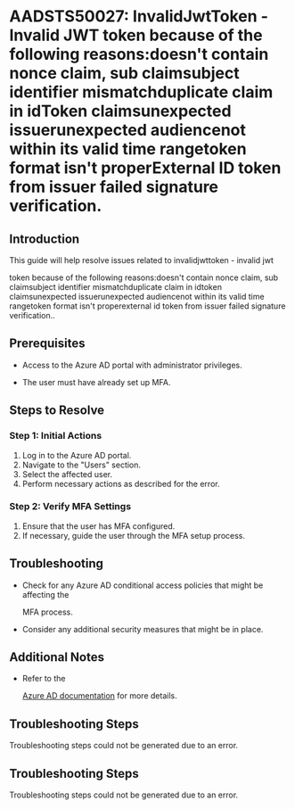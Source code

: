 
# AADSTS50027: InvalidJwtToken - Invalid JWT token because of the following reasons:doesn't contain nonce claim, sub claimsubject identifier mismatchduplicate claim in idToken claimsunexpected issuerunexpected audiencenot within its valid time rangetoken format isn't properExternal ID token from issuer failed signature verification.


## Introduction

This guide will help resolve issues related to invalidjwttoken - invalid jwt

token because of the following reasons:doesn't contain nonce claim, sub
claimsubject identifier mismatchduplicate claim in idtoken claimsunexpected
issuerunexpected audiencenot within its valid time rangetoken format isn't
properexternal id token from issuer failed signature verification..


## Prerequisites


* Access to the Azure AD portal with administrator privileges.

* The user must have already set up MFA.


## Steps to Resolve


### Step 1: Initial Actions

1. Log in to the Azure AD portal.
2. Navigate to the "Users" section.
3. Select the affected user.
4. Perform necessary actions as described for the error.


### Step 2: Verify MFA Settings

1. Ensure that the user has MFA configured.
2. If necessary, guide the user through the MFA setup process.


## Troubleshooting


* Check for any Azure AD conditional access policies that might be affecting the

  MFA process.

* Consider any additional security measures that might be in place.


## Additional Notes


* Refer to the

  [Azure AD 
documentation](https://learn.microsoft.com/en-us/azure/active-directory/)
  for more details.


## Troubleshooting Steps

Troubleshooting steps could not be generated due to an error.


## Troubleshooting Steps

Troubleshooting steps could not be generated due to an error.